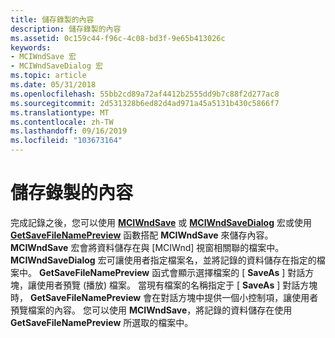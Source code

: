 ```yaml
---
title: 儲存錄製的內容
description: 儲存錄製的內容
ms.assetid: 0c159c44-f96c-4c08-bd3f-9e65b413026c
keywords:
- MCIWndSave 宏
- MCIWndSaveDialog 宏
ms.topic: article
ms.date: 05/31/2018
ms.openlocfilehash: 55bb2cd89a72af4412b2555dd9b7c88f2d277ac8
ms.sourcegitcommit: 2d531328b6ed82d4ad971a45a5131b430c5866f7
ms.translationtype: MT
ms.contentlocale: zh-TW
ms.lasthandoff: 09/16/2019
ms.locfileid: "103673164"
---
```

# <a name="saving-recorded-content"></a>儲存錄製的內容

完成記錄之後，您可以使用 [**MCIWndSave**](/windows/desktop/api/Vfw/nf-vfw-mciwndsave) 或 [**MCIWndSaveDialog**](/windows/desktop/api/Vfw/nf-vfw-mciwndsavedialog) 宏或使用 [**GetSaveFileNamePreview**](/windows/desktop/api/Vfw/nf-vfw-getsavefilenamepreviewa) 函數搭配 **MCIWndSave** 來儲存內容。 **MCIWndSave** 宏會將資料儲存在與 [MCIWnd] 視窗相關聯的檔案中。 **MCIWndSaveDialog** 宏可讓使用者指定檔案名，並將記錄的資料儲存在指定的檔案中。 **GetSaveFileNamePreview** 函式會顯示選擇檔案的 [ **SaveAs** ] 對話方塊，讓使用者預覽 (播放) 檔案。 當現有檔案的名稱指定于 [ **SaveAs** ] 對話方塊時， **GetSaveFileNamePreview** 會在對話方塊中提供一個小控制項，讓使用者預覽檔案的內容。 您可以使用 **MCIWndSave**，將記錄的資料儲存在使用 **GetSaveFileNamePreview** 所選取的檔案中。

 

 




